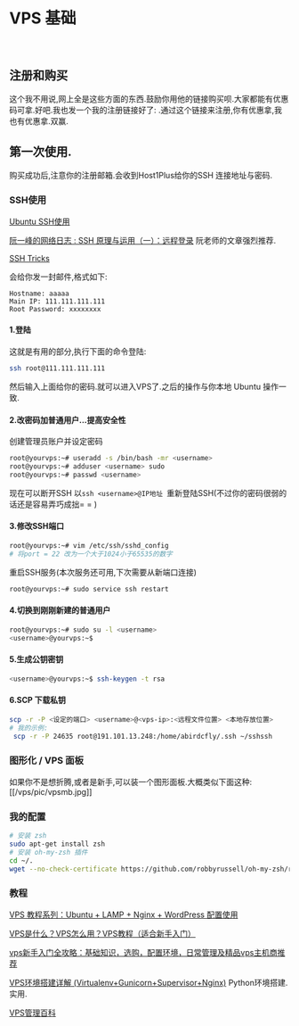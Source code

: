 # VPS 基础
　
## 注册和购买
这个我不用说,网上全是这些方面的东西.鼓励你用他的链接购买呗.大家都能有优惠码可拿.好吧.我也发一个我的注册链接好了:
[]().通过这个链接来注册,你有优惠拿,我也有优惠拿.双赢.

## 第一次使用.
购买成功后,注意你的注册邮箱.会收到Host1Plus给你的SSH 连接地址与密码.
### SSH使用
[Ubuntu SSH使用](http://vv15.pbhz.com/2010/11/ubuntu-ssh-vps/)

[阮一峰的网络日志 : SSH 原理与运用（一）：远程登录](http://www.ruanyifeng.com/blog/2011/12/ssh_remote_login.html) 阮老师的文章强烈推荐.

[SSH Tricks](https://serversforhackers.com/ssh-tricks)

会给你发一封邮件,格式如下:

    Hostname: aaaaa
    Main IP: 111.111.111.111
    Root Password: xxxxxxxx

#### 1.登陆
这就是有用的部分,执行下面的命令登陆:
```bash
ssh root@111.111.111.111
```
然后输入上面给你的密码.就可以进入VPS了.之后的操作与你本地 Ubuntu 操作一致.

#### 2.改密码加普通用户...提高安全性
创建管理员账户并设定密码
```bash
root@yourvps:~# useradd -s /bin/bash -mr <username>  
root@yourvps:~# adduser <username> sudo
root@yourvps:~# passwd <username>
```
现在可以断开SSH 以`ssh <username>@IP地址 `重新登陆SSH(不过你的密码很弱的话还是容易弄巧成拙= = )
#### 3.修改SSH端口
```bash
root@yourvps:~# vim /etc/ssh/sshd_config
# 将port = 22 改为一个大于1024小于65535的数字
```
重启SSH服务(本次服务还可用,下次需要从新端口连接)
```bash
root@yourvps:~# sudo service ssh restart
```
#### 4.切换到刚刚新建的普通用户
```bash
root@yourvps:~# sudo su -l <username>
<username>@yourvps:~$ 
```
#### 5.生成公钥密钥
```bash
<username>@yourvps:~$ ssh-keygen -t rsa
```
#### 6.SCP 下载私钥
```bash
scp -r -P <设定的端口> <username>@<vps-ip>:<远程文件位置> <本地存放位置>
# 我的示例:
 scp -r -P 24635 root@191.101.13.248:/home/abirdcfly/.ssh ~/sshssh
```

### 图形化 / VPS 面板
如果你不是想折腾,或者是新手,可以装一个图形面板.大概类似下面这种:
[[/vps/pic/vpsmb.jpg]]

### 我的配置
```sh
# 安装 zsh
sudo apt-get install zsh
# 安装 oh-my-zsh 插件
cd ~/.
wget --no-check-certificate https://github.com/robbyrussell/oh-my-zsh/raw/master/tools/install.sh -O - | sh
```

### 教程
[VPS 教程系列：Ubuntu + LAMP + Nginx + WordPress 配置使用](https://ttt.tt/92/)

[VPS是什么？VPS怎么用？VPS教程（适合新手入门）](http://vv15.pbhz.com/2011/03/vps/)

[vps新手入门全攻略：基础知识，选购，配置环境，日常管理及精品vps主机商推荐](http://www.path8.net/tn/archives/5370)

[VPS环境搭建详解 (Virtualenv+Gunicorn+Supervisor+Nginx)](http://beiyuu.com/vps-config-python-vitrualenv-flask-gunicorn-supervisor-nginx/) Python环境搭建.实用.

[VPS管理百科](http://www.bootf.com/)
